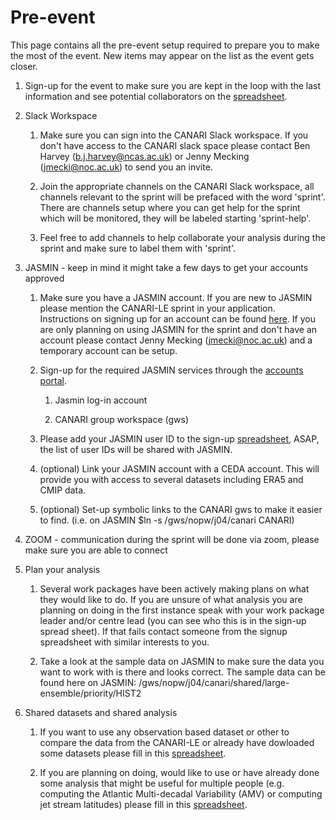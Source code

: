 # Pre-event

This page contains all the pre-event setup required to prepare you to make the most of the event.  New items may appear on the list as the event gets closer.

1. Sign-up for the event to make sure you are kept in the loop with the last information and see potential collaborators on the [spreadsheet](https://docs.google.com/spreadsheets/d/1_7pbhmaz5qXzKH4mwG5r1b7NrKhNDDKP-B-z_ldl_Z8/edit?gid=0#gid=0).

2. Slack Workspace

    1. Make sure you can sign into the CANARI Slack workspace.  If you don't have access to the CANARI slack space please contact Ben Harvey (b.j.harvey@ncas.ac.uk) or Jenny Mecking (jmecki@noc.ac.uk) to send you an invite.

    2. Join the appropriate channels on the CANARI Slack workspace, all channels relevant to the sprint will be prefaced with the word 'sprint'.  There are channels setup where you can get help for the sprint which will be monitored, they will be labeled starting 'sprint-help'.

    3. Feel free to add channels to help collaborate your analysis during the sprint and make sure to label them with 'sprint'.

3. JASMIN - keep in mind it might take a few days to get your accounts approved

    1. Make sure you have a JASMIN account.  If you are new to JASMIN please mention the CANARI-LE sprint in your application. Instructions on signing up for an account can be found [here](https://help.jasmin.ac.uk/article/4435-get-a-jasmin-account).  If you are only planning on using JASMIN for the sprint and don't have an account please contact Jenny Mecking (jmecki@noc.ac.uk) and a temporary account can be setup.

    2. Sign-up for the required JASMIN services through the [accounts portal](https://accounts.jasmin.ac.uk/).

        1. Jasmin log-in account

        2. CANARI group workspace (gws)

    3.  Please add your JASMIN user ID to the sign-up [spreadsheet](https://docs.google.com/spreadsheets/d/1wfX17IQq4rdrSUl1sgKYj2pUmV_pl8qZBRGgCsq_x1U/edit#gid=0), ASAP, the list of user IDs will be shared with JASMIN.

    4. (optional) Link your JASMIN account with a CEDA account.  This will provide you with access to several datasets including ERA5 and CMIP data.

    5. (optional) Set-up symbolic links to the CANARI gws to make it easier to find.  (i.e. on JASMIN $ln -s  /gws/nopw/j04/canari CANARI)

4. ZOOM - communication during the sprint will be done via zoom, please make sure you are able to connect

5. Plan your analysis

    1.  Several work packages have been actively making plans on what they would like to do.  If you are unsure of what analysis you are planning on doing in the first instance speak with your work package leader and/or centre lead (you can see who this is in the sign-up spread sheet).  If that fails contact someone from the signup spreadsheet with similar interests to you.

    2. Take a look at the sample data on JASMIN to make sure the data you want to work with is there and looks correct.  The sample data can be found here on JASMIN:  /gws/nopw/j04/canari/shared/large-ensemble/priority/HIST2

6.  Shared datasets and shared analysis

    1. If you want to use any observation based dataset or other to compare the data from the CANARI-LE or already have dowloaded some datasets please fill in this [spreadsheet](https://docs.google.com/spreadsheets/d/10T_VkuiszrUwWMmDl8TxcSI5vdEQnf1Z/edit?pli=1#gid=1315481671).

    2. If you are planning on doing, would like to use or have already done some analysis that might be useful for multiple people (e.g. computing the Atlantic Multi-decadal Variability (AMV) or computing jet stream latitudes) please fill in this [spreadsheet](https://docs.google.com/spreadsheets/d/1SDBcFaH3mWBIVluxx_irPIfmaR9x42rA/edit#gid=1072719862).
